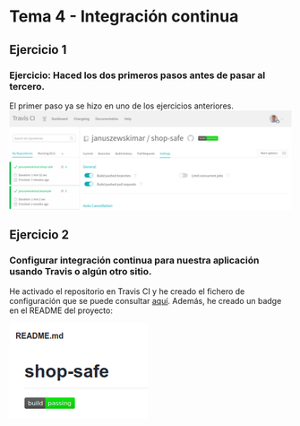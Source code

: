 # Tema 4 - Integración continua

## Ejercicio 1
### Ejercicio: Haced los dos primeros pasos antes de pasar al tercero.

El primer paso ya se hizo en uno de los ejercicios anteriores.
![Repositorio activado en Travis](imgs/tema-4/travis-repositorio-activado.png)

## Ejercicio 2
### Configurar integración continua para nuestra aplicación usando Travis o algún otro sitio.

He activado el repositorio en Travis CI y he creado el fichero de configuración que se puede consultar [aquí](https://github.com/januszewskimar/shop-safe/blob/main/.travis.yml). Además, he creado un badge en el README del proyecto:

![Badge en el README](imgs/tema-4/badge-travis.png)
